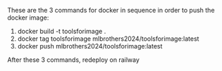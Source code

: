 These are the 3 commands for docker in sequence in order to push the docker image:
1. docker build -t toolsforimage .
2. docker tag toolsforimage mlbrothers2024/toolsforimage:latest
3. docker push mlbrothers2024/toolsforimage:latest

After these 3 commands, redeploy on railway